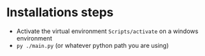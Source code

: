 # Installations steps
- Activate the virtual environment `Scripts/activate` on a windows environment
- `py ./main.py` (or whatever python path you are using)